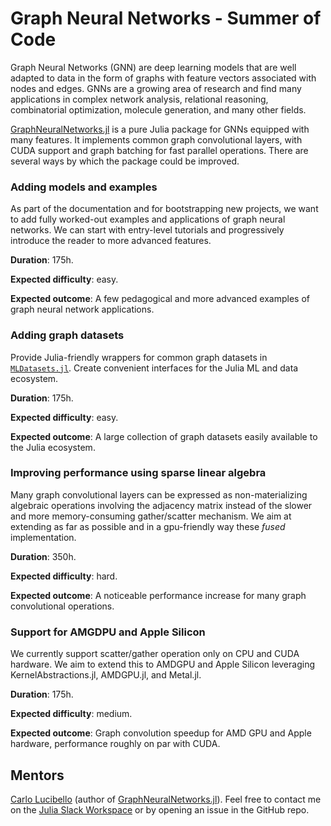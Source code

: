 # Graph Neural Networks - Summer of Code

Graph Neural Networks (GNN) are deep learning models that are well adapted to data in the form of graphs with feature vectors associated with nodes and edges.
GNNs are a growing area of research and find many applications in complex network analysis, relational reasoning, combinatorial optimization, molecule generation, and many other fields. 

[GraphNeuralNetworks.jl](https://github.com/CarloLucibello/GraphNeuralNetworks.jl) is a pure Julia package for GNNs equipped with many features. It implements common graph convolutional layers, with CUDA support and graph batching for fast parallel operations. There are several ways by which the package could be improved.


### Adding models and examples

As part of the documentation and for bootstrapping new projects, we want to add fully worked-out examples and applications of graph neural networks. We can start
with entry-level tutorials and progressively introduce the reader to more advanced features. 

**Duration**: 175h.  

**Expected difficulty**: easy.  

**Expected outcome**: A few pedagogical and more advanced examples of graph neural network applications.

### Adding graph datasets

Provide Julia-friendly wrappers for common graph datasets in [`MLDatasets.jl`](https://github.com/JuliaML/MLDatasets.jl). Create convenient interfaces
for the Julia ML and data ecosystem. 

**Duration**: 175h.  

**Expected difficulty**: easy.  

**Expected outcome**: A large collection of graph datasets easily available to the Julia ecosystem.


### Improving performance using sparse linear algebra 

Many graph convolutional layers can be expressed as non-materializing algebraic operations involving the adjacency matrix instead of the slower and more memory-consuming gather/scatter mechanism. We aim at extending as far as possible and in a gpu-friendly way these *fused* implementation.

**Duration**: 350h.

**Expected difficulty**: hard.

**Expected outcome**: A noticeable performance increase for many graph convolutional operations.


### Support for AMGDPU and Apple Silicon

We currently support scatter/gather operation only on CPU and CUDA hardware. We aim to extend this to AMDGPU and Apple Silicon
leveraging KernelAbstractions.jl, AMDGPU.jl, and Metal.jl.

**Duration**: 175h.

**Expected difficulty**: medium.

**Expected outcome**: Graph convolution speedup for AMD GPU and Apple hardware, performance roughly on par with CUDA.


## Mentors 
[Carlo Lucibello](https://github.com/CarloLucibello) (author of [GraphNeuralNetworks.jl](https://github.com/JuliaGraphs/GraphNeuralNetworks.jl)).
Feel free to contact me on the [Julia Slack Workspace](https://Julialang.slack.com/) or by opening an issue in the GitHub repo.
